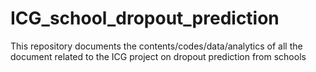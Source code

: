 # ICG_school_dropout_prediction
This repository documents the contents/codes/data/analytics of all the document related to the ICG project on dropout prediction from schools
